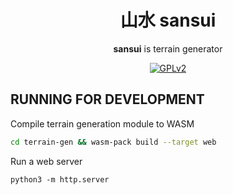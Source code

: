 <div align="center">

# 山水 sansui

**sansui** is terrain generator

[![GPLv2](https://img.shields.io/badge/license-GPLv3-green)](https://www.gnu.org/licenses/gpl-3.0.txt)

</div>

## RUNNING FOR DEVELOPMENT

Compile terrain generation module to WASM

```sh
cd terrain-gen && wasm-pack build --target web
```

Run a web server
```
python3 -m http.server
```